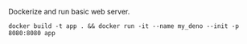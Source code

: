 Dockerize and run basic web server.

```
docker build -t app . && docker run -it --name my_deno --init -p 8080:8080 app
```